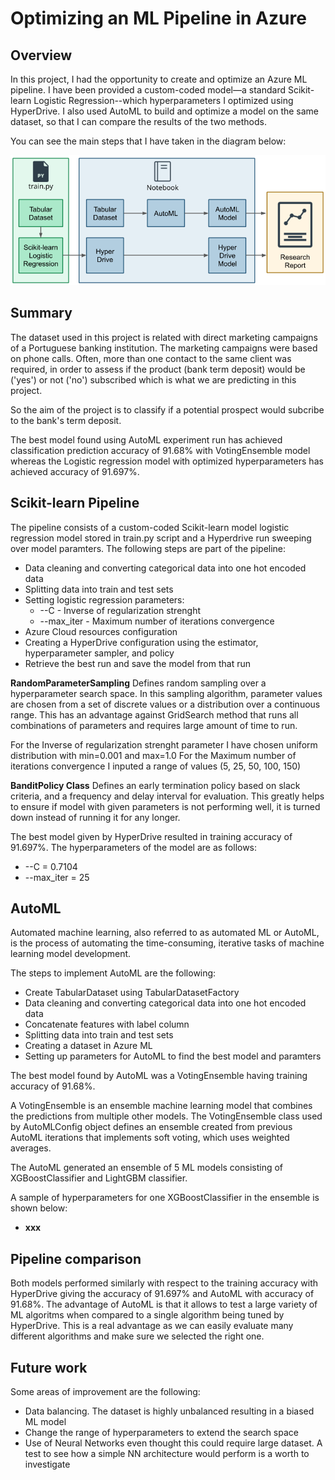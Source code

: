 # Optimizing an ML Pipeline in Azure

## Overview

In this project, I had the opportunity to create and optimize an Azure ML pipeline. I have been provided a custom-coded model—a standard Scikit-learn Logistic Regression--which  hyperparameters I optimized using HyperDrive. I also used AutoML to build and optimize a model on the same dataset, so that I can compare the results of the two methods.

You can see the main steps that I have taken in the diagram below:

![image](creating-and-optimizing-an-ml-pipeline.png)

## Summary
The dataset used in this project is related with direct marketing campaigns of a Portuguese banking institution. The marketing campaigns were based on phone calls. Often, more than one contact to the same client was required, in order to assess if the product (bank term deposit) would be ('yes') or not ('no') subscribed which is what we are predicting in this project.

So the aim of the project is to classify if a potential prospect would subcribe to the bank's term deposit. 

The best model found using AutoML experiment run has achieved classification prediction accuracy of 91.68% with VotingEnsemble model whereas the Logistic regression model with optimized hyperparameters has achieved accuracy of 91.697%. 

## Scikit-learn Pipeline
The pipeline consists of a custom-coded Scikit-learn model logistic regression model stored in train.py script and a Hyperdrive run sweeping over model paramters. The following steps are part of the pipeline:
- Data cleaning and converting categorical data into one hot encoded data
- Splitting data into train and test sets
- Setting logistic regression parameters: 
    - --C - Inverse of regularization strenght 
    - --max_iter - Maximum number of iterations convergence
- Azure Cloud resources configuration
- Creating a HyperDrive configuration using the estimator, hyperparameter sampler, and policy
- Retrieve the best run and save the model from that run

**RandomParameterSampling**
Defines random sampling over a hyperparameter search space. In this sampling algorithm, parameter values are chosen from a set of discrete values or a distribution over a continuous range. This has an advantage against GridSearch method that runs all combinations of parameters and requires large amount of time to run.

For the Inverse of regularization strenght parameter I have chosen uniform distribution with min=0.001 and max=1.0 
For the Maximum number of iterations convergence I inputed a range of values (5, 25, 50, 100, 150)

**BanditPolicy Class**
Defines an early termination policy based on slack criteria, and a frequency and delay interval for evaluation. This greatly helps to ensure if model with given parameters is not performing well, it is turned down instead of running it for any longer.  

The best model given by HyperDrive resulted in training accuracy of 91.697%. The hyperparameters of the model are as follows:
- --C = 0.7104
- --max_iter = 25


## AutoML
Automated machine learning, also referred to as automated ML or AutoML, is the process of automating the time-consuming, iterative tasks of machine learning model development. 

The steps to implement AutoML are the following:
- Create TabularDataset using TabularDatasetFactory
- Data cleaning and converting categorical data into one hot encoded data
- Concatenate features with label column
- Splitting data into train and test sets
- Creating a dataset in Azure ML
- Setting up parameters for AutoML to find the best model and paramters

The best model found by AutoML was a VotingEnsemble having training accuracy of 91.68%. 

A VotingEnsemble is an ensemble machine learning model that combines the predictions from multiple other models. The VotingEnsemble class used by AutoMLConfig object defines an ensemble created from previous AutoML iterations that implements soft voting, which uses weighted averages. 

The AutoML generated an ensemble of 5 ML models consisting of XGBoostClassifier and LightGBM classifier.

A sample of hyperparameters for one XGBoostClassifier in the ensemble is shown below:

- **xxx**

## Pipeline comparison
Both models performed similarly with respect to the training accuracy with HyperDrive giving the accuracy of 91.697% and AutoML with accuracy of 91.68%. The advantage of AutoML is that it allows to test a large variety of ML algoritms when compared to a single algorithm being tuned by HyperDrive. This is a real advantage as we can easily evaluate many different algorithms and make sure we selected the right one. 

## Future work
Some areas of improvement are the following:
- Data balancing. The dataset is highly unbalanced resulting in a biased ML model 
- Change the range of hyperparameters to extend the search space 
- Use of Neural Networks even thought this could require large dataset. A test to see how a simple NN architecture would perform is a worth to investigate

